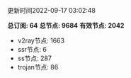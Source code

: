 更新时间2022-09-17 03:02:48

**总订阅: 64**
**总节点: 9684**
**有效节点: 2042**
- v2ray节点: 1663
- ssr节点: 6
- ss节点: 287
- trojan节点: 86
